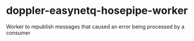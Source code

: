 # doppler-easynetq-hosepipe-worker
Worker to republish messages that caused an error being processed by a consumer
